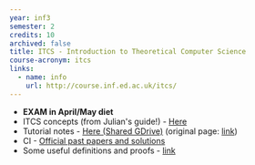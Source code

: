 ```yaml
---
year: inf3
semester: 2
credits: 10
archived: false
title: ITCS - Introduction to Theoretical Computer Science
course-acronym: itcs
links:
  - name: info
    url: http://course.inf.ed.ac.uk/itcs/
---
```


- **EXAM in April/May diet**
- ITCS concepts (from Julian's guide!) - [Here](/drive?next=1cbOe1QqKVX-YldZAd5CrjyK91ktZSRDu06tNYpmW0XQ)
- Tutorial notes - [Here (Shared GDrive)](/drive?next=0B2AAOQQZ_8BxNGJTemM1UEljMGM) (original page: [link](https://homepages.inf.ed.ac.uk/jcb/itcs-tutorial-notes/))
- CI - [Official past papers and solutions](https://drive.google.com/folderview?id=0B2AAOQQZ_8BxS0tNamZQRUprMmc&usp=sharing)
- Some useful definitions and proofs - [link](https://docs.google.com/document/d/1UDkgT_aDprn0KXGzrKozHstb03-LZqk1J64VcgDHmrA/edit)

